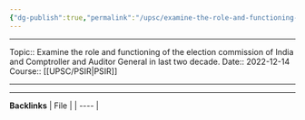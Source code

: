 ```yaml
---
{"dg-publish":true,"permalink":"/upsc/examine-the-role-and-functioning-of-the-election-commission-of-india-and-comptroller-and-auditor-general-in-last-two-decade/"}
---
```


----
Topic:: Examine the role and functioning of the election commission of India and Comptroller and Auditor General in last two decade.
Date:: 2022-12-14
Course:: [[UPSC/PSIR\|PSIR]] 

----



---
**Backlinks**
| File |
| ---- |



